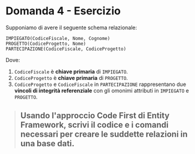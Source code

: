 # Domanda 4 - Esercizio

Supponiamo di avere il seguente schema relazionale:

    IMPIEGATO(CodiceFiscale, Nome, Cognome)
    PROGETTO(CodiceProgetto, Nome)
    PARTECIPAZIONE(CodiceFiscale, CodiceProgetto)

Dove:
1. <code>CodiceFiscale</code> è **chiave primaria** di <code>IMPIEGATO</code>.
2. <code>CodiceProgetto</code> è **chiave primaria** di <code>PROGETTO</code>.
3. <code>CodiceProgetto</code> e <code>CodiceFiscale</code> in <code>PARTECIPAZIONE</code> rappresentano due **vincoli di integrità referenziale** con gli omonimi attributi in <code>IMPIEGATO</code> e <code>PROGETTO</code>.

>## Usando l'approccio **Code First** di **Entity Framework**, scrivi il codice e i comandi necessari per creare le suddette relazioni in una base dati.